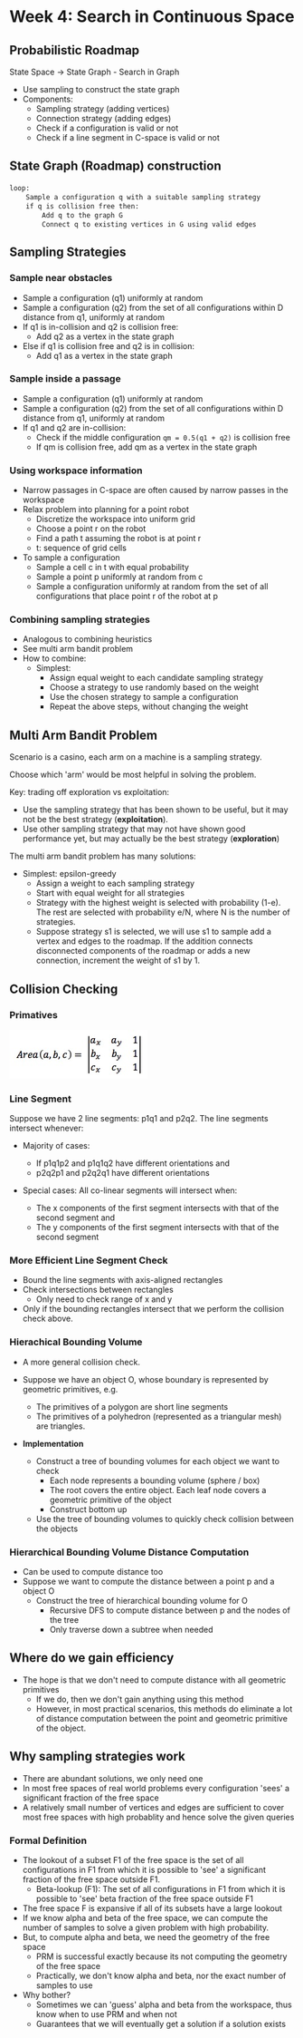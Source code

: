 # Week 4: Search in Continuous Space

## Probabilistic Roadmap

State Space -> State Graph - Search in Graph

- Use sampling to construct the state graph
- Components:
    - Sampling strategy (adding vertices)
    - Connection strategy (adding edges)
    - Check if a configuration is valid or not
    - Check if a line segment in C-space is valid or not

## State Graph (Roadmap) construction
```
loop:
    Sample a configuration q with a suitable sampling strategy
    if q is collision free then:
        Add q to the graph G
        Connect q to existing vertices in G using valid edges
```

## Sampling Strategies

### Sample near obstacles

- Sample a configuration (q1) uniformly at random
- Sample a configuration (q2) from the set of all configurations within D distance from q1, uniformly at random
- If q1 is in-collision and q2 is collision free:
    - Add q2 as a vertex in the state graph
- Else if q1 is collision free and q2 is in collision:
    - Add q1 as a vertex in the state graph

### Sample inside a passage

- Sample a configuration (q1) uniformly at random
- Sample a configuration (q2) from the set of all configurations within D distance from q1, uniformly at random
- If q1 and q2 are in-collision:
    - Check if the middle configuration `qm = 0.5(q1 + q2)` is collision free
    - If qm is collision free, add qm as a vertex in the state graph

### Using workspace information

- Narrow passages in C-space are often caused by narrow passes in the workspace
- Relax problem into planning for a point robot
    - Discretize the workspace into uniform grid
    - Choose a point r on the robot
    - Find a path t assuming the robot is at point r
    - t: sequence of grid cells
- To sample a configuration
    - Sample a cell c in t with equal probability
    - Sample a point p uniformly at random from c
    - Sample a configuration uniformly at random from the set of all configurations that place point r of the robot at p

### Combining sampling strategies

- Analogous to combining heuristics
- See multi arm bandit problem
- How to combine:
    - Simplest:
        - Assign equal weight to each candidate sampling strategy
        - Choose a strategy to use randomly based on the weight
        - Use the chosen strategy to sample a configuration
        - Repeat the above steps, without changing the weight

## Multi Arm Bandit Problem

Scenario is a casino, each arm on a machine is a sampling strategy.

Choose which 'arm' would be most helpful in solving the problem.

Key: trading off exploration vs exploitation:
- Use the sampling strategy that has been shown to be useful, but it may not be the best strategy (__exploitation__).
- Use other sampling strategy that may not have shown good performance yet, but may actually be the best strategy (__exploration__)

The multi arm bandit problem has many solutions:

- Simplest: epsilon-greedy
    - Assign a weight to each sampling strategy
    - Start with equal weight for all strategies
    - Strategy with the highest weight is selected with probability (1-e). The rest are selected with probability e/N, where N is the number of strategies.
    - Suppose strategy s1 is selected, we will use s1 to sample add a vertex and edges to the roadmap. If the addition connects disconnected components of the roadmap or adds a new connection, increment the weight of s1 by 1.

## Collision Checking

### Primatives

![area calculation](resources/area_calculation.jpg "Area Calculation")

### Line Segment

Suppose we have 2 line segments: p1q1 and p2q2. The line segments intersect whenever:

- Majority of cases:
    - If p1q1p2 and p1q1q2 have different orientations and
    - p2q2p1 and p2q2q1 have different orientations

- Special cases: All co-linear segments will intersect when:
    - The x components of the first segment intersects with that of the second segment and
    - The y components of the first segment intersects with that of the second segment

### More Efficient Line Segment Check

- Bound the line segments with axis-aligned rectangles
- Check intersections between rectangles
    - Only need to check range of x and y
- Only if the bounding rectangles intersect that we perform the collision check above.

### Hierachical Bounding Volume

- A more general collision check.
- Suppose we have an object O, whose boundary is represented by geometric primitives, e.g.
    - The primitives of a polygon are short line segments
    - The primitives of a polyhedron (represented as a triangular mesh) are triangles.

- __Implementation__
    - Construct a tree of bounding volumes for each object we want to check
        - Each node represents a bounding volume (sphere / box)
        - The root covers the entire object. Each leaf node covers a geometric primitive of the object
        - Construct bottom up
    - Use the tree of bounding volumes to quickly check collision between the objects

### Hierarchical Bounding Volume Distance Computation

- Can be used to compute distance too
- Suppose we want to compute the distance between a point p and a object O
    - Construct the tree of hierarchical bounding volume for O
        - Recursive DFS to compute distance between p and the nodes of the tree
        - Only traverse down a subtree when needed

## Where do we gain efficiency

- The hope is that we don't need to compute distance with all geometric primitives
    - If we do, then we don't gain anything using this method
    - However, in most practical scenarios, this methods do eliminate a lot of distance computation between the point and geometric primitive of the object.

## Why sampling strategies work

- There are abundant solutions, we only need one
- In most free spaces of real world problems every configuration 'sees' a significant fraction of the free space
- A relatively small number of vertices and edges are sufficient to cover most free spaces with high probablity and hence solve the given queries

### Formal Definition
- The lookout of a subset F1 of the free space is the set of all configurations in F1 from which it is possible to 'see' a significant fraction of the free space outside F1.
    - Beta-lookup (F1): The set of all configurations in F1 from which it is possible to 'see' beta fraction of the free space outside F1
- The free space F is expansive if all of its subsets have a large lookout
- If we know alpha and beta of the free space, we can compute the number of samples to solve a given problem with high probability.
- But, to compute alpha and beta, we need the geometry of the free space
    - PRM is successful exactly because its not computing the geometry of the free space
    - Practically, we don't know alpha and beta, nor the exact number of samples to use
- Why bother?
    - Sometimes we can 'guess' alpha and beta from the workspace, thus know when to use PRM and when not
    - Guarantees that we will eventually get a solution if a solution exists
